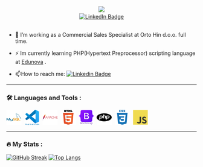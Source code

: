<div id="header" align="center">
  <img src="https://media.giphy.com/media/FnGJfc18tDDHy/giphy.gif" width="100"/>
</div>
<div id="badges"  align="center">
  <a href="https://www.linkedin.com/in/adamvicko/">
    <img src="https://img.shields.io/badge/LinkedIn-blue?style=for-the-badge&logo=linkedin&logoColor=white" alt="LinkedIn Badge"/>
  </a>
</div>
<div align="center">
    <img src="https://komarev.com/ghpvc/?username=AdamVicko&style=flat-square&color=blue" alt=""/>
</div>

- :telescope: I’m working as a Commercial Sales Specialist at Orto Hin d.o.o. full time.

- :zap: Im currently learning PHP(Hypertext Preprocessor) scripting language at <a href="https://www.edunova.hr/">Edunova</a> .

- :mailbox:How to reach me: [![Linkedin Badge](https://img.shields.io/badge/-kakbar-blue?style=flat&logo=Linkedin&logoColor=white)](https://www.linkedin.com/in/adamvicko/)

---

### :hammer_and_wrench: Languages and Tools :
<img src="https://github.com/devicons/devicon/blob/master/icons/mysql/mysql-original-wordmark.svg" title="MySQL"  alt="MySQL" width="40" height="40"/>&nbsp;
<img src="https://github.com/devicons/devicon/blob/master/icons/vscode/vscode-original-wordmark.svg" title="VSC"  alt="VSC" width="40" height="40"/>&nbsp;
<img src="https://raw.githubusercontent.com/devicons/devicon/1119b9f84c0290e0f0b38982099a2bd027a48bf1/icons/apache/apache-original-wordmark.svg" title="Apache"  alt="Apache" width="40" height="40"/>&nbsp;
<img src="https://github.com/devicons/devicon/blob/master/icons/html5/html5-original-wordmark.svg" title="Html5"  alt="Html5" width="40" height="40"/>&nbsp;
<img src="https://github.com/devicons/devicon/blob/master/icons/bootstrap/bootstrap-original-wordmark.svg" title="Bootstrap"  alt="Bootstrap" width="40" height="40"/>&nbsp;
<img src="https://raw.githubusercontent.com/devicons/devicon/master/icons/php/php-plain.svg" title="PHP"  alt="PHP" width="40" height="40"/>&nbsp;
<img src="https://raw.githubusercontent.com/devicons/devicon/master/icons/css3/css3-plain-wordmark.svg" title="CSS"  alt="CSS" width="40" height="40"/>&nbsp;
<img src="https://raw.githubusercontent.com/devicons/devicon/master/icons/javascript/javascript-original.svg" title="JS"  alt="JS" width="40" height="40"/>&nbsp;

---

### :fire: My Stats :
[![GitHub Streak](http://github-readme-streak-stats.herokuapp.com?user=AdamVicko&theme=dark&date_format=j%2Fn%5B%2FY%5D)](https://git.io/streak-stats)
[![Top Langs](https://github-readme-stats.vercel.app/api/top-langs/?username=AdamVicko&layout=compact&theme=vision-friendly-dark)](https://github.com/anuraghazra/github-readme-stats)



<!---
AdamVicko/AdamVicko is a ✨ special ✨ repository because its `README.md` (this file) appears on your GitHub profile.
You can click the Preview link to take a look at your changes.
--->
